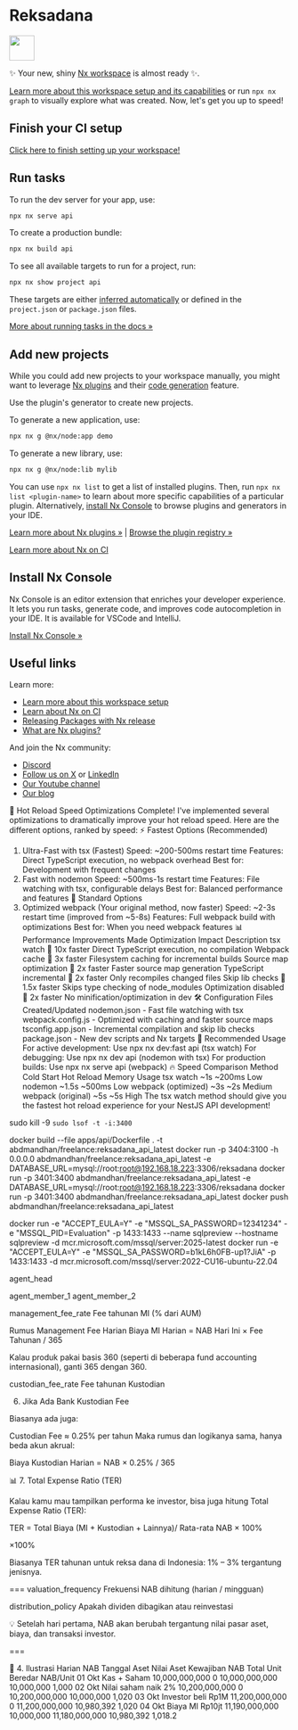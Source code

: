 # Reksadana

<a alt="Nx logo" href="https://nx.dev" target="_blank" rel="noreferrer"><img src="https://raw.githubusercontent.com/nrwl/nx/master/images/nx-logo.png" width="45"></a>

✨ Your new, shiny [Nx workspace](https://nx.dev) is almost ready ✨.

[Learn more about this workspace setup and its capabilities](https://nx.dev/nx-api/node?utm_source=nx_project&utm_medium=readme&utm_campaign=nx_projects) or run `npx nx graph` to visually explore what was created. Now, let's get you up to speed!

## Finish your CI setup

[Click here to finish setting up your workspace!](https://cloud.nx.app/connect/OZjEMQagCt)

## Run tasks

To run the dev server for your app, use:

```sh
npx nx serve api
```

To create a production bundle:

```sh
npx nx build api
```

To see all available targets to run for a project, run:

```sh
npx nx show project api
```

These targets are either [inferred automatically](https://nx.dev/concepts/inferred-tasks?utm_source=nx_project&utm_medium=readme&utm_campaign=nx_projects) or defined in the `project.json` or `package.json` files.

[More about running tasks in the docs &raquo;](https://nx.dev/features/run-tasks?utm_source=nx_project&utm_medium=readme&utm_campaign=nx_projects)

## Add new projects

While you could add new projects to your workspace manually, you might want to leverage [Nx plugins](https://nx.dev/concepts/nx-plugins?utm_source=nx_project&utm_medium=readme&utm_campaign=nx_projects) and their [code generation](https://nx.dev/features/generate-code?utm_source=nx_project&utm_medium=readme&utm_campaign=nx_projects) feature.

Use the plugin's generator to create new projects.

To generate a new application, use:

```sh
npx nx g @nx/node:app demo
```

To generate a new library, use:

```sh
npx nx g @nx/node:lib mylib
```

You can use `npx nx list` to get a list of installed plugins. Then, run `npx nx list <plugin-name>` to learn about more specific capabilities of a particular plugin. Alternatively, [install Nx Console](https://nx.dev/getting-started/editor-setup?utm_source=nx_project&utm_medium=readme&utm_campaign=nx_projects) to browse plugins and generators in your IDE.

[Learn more about Nx plugins &raquo;](https://nx.dev/concepts/nx-plugins?utm_source=nx_project&utm_medium=readme&utm_campaign=nx_projects) | [Browse the plugin registry &raquo;](https://nx.dev/plugin-registry?utm_source=nx_project&utm_medium=readme&utm_campaign=nx_projects)

[Learn more about Nx on CI](https://nx.dev/ci/intro/ci-with-nx#ready-get-started-with-your-provider?utm_source=nx_project&utm_medium=readme&utm_campaign=nx_projects)

## Install Nx Console

Nx Console is an editor extension that enriches your developer experience. It lets you run tasks, generate code, and improves code autocompletion in your IDE. It is available for VSCode and IntelliJ.

[Install Nx Console &raquo;](https://nx.dev/getting-started/editor-setup?utm_source=nx_project&utm_medium=readme&utm_campaign=nx_projects)

## Useful links

Learn more:

- [Learn more about this workspace setup](https://nx.dev/nx-api/node?utm_source=nx_project&utm_medium=readme&utm_campaign=nx_projects)
- [Learn about Nx on CI](https://nx.dev/ci/intro/ci-with-nx?utm_source=nx_project&utm_medium=readme&utm_campaign=nx_projects)
- [Releasing Packages with Nx release](https://nx.dev/features/manage-releases?utm_source=nx_project&utm_medium=readme&utm_campaign=nx_projects)
- [What are Nx plugins?](https://nx.dev/concepts/nx-plugins?utm_source=nx_project&utm_medium=readme&utm_campaign=nx_projects)

And join the Nx community:

- [Discord](https://go.nx.dev/community)
- [Follow us on X](https://twitter.com/nxdevtools) or [LinkedIn](https://www.linkedin.com/company/nrwl)
- [Our Youtube channel](https://www.youtube.com/@nxdevtools)
- [Our blog](https://nx.dev/blog?utm_source=nx_project&utm_medium=readme&utm_campaign=nx_projects)

🚀 Hot Reload Speed Optimizations Complete!
I've implemented several optimizations to dramatically improve your hot reload speed. Here are the different options, ranked by speed:
⚡ Fastest Options (Recommended)

1. Ultra-Fast with tsx (Fastest)
   Speed: ~200-500ms restart time
   Features: Direct TypeScript execution, no webpack overhead
   Best for: Development with frequent changes
2. Fast with nodemon
   Speed: ~500ms-1s restart time
   Features: File watching with tsx, configurable delays
   Best for: Balanced performance and features
   🔧 Standard Options
3. Optimized webpack (Your original method, now faster)
   Speed: ~2-3s restart time (improved from ~5-8s)
   Features: Full webpack build with optimizations
   Best for: When you need webpack features
   📊 Performance Improvements Made
   Optimization Impact Description
   tsx watch 🚀 10x faster Direct TypeScript execution, no compilation
   Webpack cache 🚀 3x faster Filesystem caching for incremental builds
   Source map optimization 🚀 2x faster Faster source map generation
   TypeScript incremental 🚀 2x faster Only recompiles changed files
   Skip lib checks 🚀 1.5x faster Skips type checking of node_modules
   Optimization disabled 🚀 2x faster No minification/optimization in dev
   🛠️ Configuration Files Created/Updated
   nodemon.json - Fast file watching with tsx
   webpack.config.js - Optimized with caching and faster source maps
   tsconfig.app.json - Incremental compilation and skip lib checks
   package.json - New dev scripts and Nx targets
   🎯 Recommended Usage
   For active development: Use npx nx dev:fast api (tsx watch)
   For debugging: Use npx nx dev api (nodemon with tsx)
   For production builds: Use npx nx serve api (webpack)
   🔥 Speed Comparison
   Method Cold Start Hot Reload Memory Usage
   tsx watch ~1s ~200ms Low
   nodemon ~1.5s ~500ms Low
   webpack (optimized) ~3s ~2s Medium
   webpack (original) ~5s ~5s High
   The tsx watch method should give you the fastest hot reload experience for your NestJS API development!

sudo kill -9 `sudo lsof -t -i:3400`

docker build --file apps/api/Dockerfile . -t abdmandhan/freelance:reksadana_api_latest
docker run -p 3404:3100 -h 0.0.0.0 abdmandhan/freelance:reksadana_api_latest -e DATABASE_URL=mysql://root:root@192.168.18.223:3306/reksadana
docker run -p 3401:3400 abdmandhan/freelance:reksadana_api_latest -e DATABASE_URL=mysql://root:root@192.168.18.223:3306/reksadana
docker run -p 3401:3400 abdmandhan/freelance:reksadana_api_latest
docker push abdmandhan/freelance:reksadana_api_latest

docker run -e "ACCEPT_EULA=Y" -e "MSSQL_SA_PASSWORD=12341234" -e "MSSQL_PID=Evaluation" -p 1433:1433 --name sqlpreview --hostname sqlpreview -d mcr.microsoft.com/mssql/server:2025-latest
docker run -e "ACCEPT_EULA=Y" -e "MSSQL_SA_PASSWORD=b1kL6h0FB-up1?JiA" -p 1433:1433 -d mcr.microsoft.com/mssql/server:2022-CU16-ubuntu-22.04

agent_head

agent_member_1
agent_member_2


management_fee_rate
Fee tahunan MI (% dari AUM)

Rumus Management Fee Harian
Biaya MI Harian = NAB Hari Ini × Fee Tahunan / 365

Kalau produk pakai basis 360 (seperti di beberapa fund accounting internasional), ganti 365 dengan 360.

custodian_fee_rate
Fee tahunan Kustodian

6. Jika Ada Bank Kustodian Fee

Biasanya ada juga:

Custodian Fee ≈ 0.25% per tahun
Maka rumus dan logikanya sama, hanya beda akun akrual:

Biaya Kustodian Harian = NAB × 0.25% / 365

📊 7. Total Expense Ratio (TER)

Kalau kamu mau tampilkan performa ke investor, bisa juga hitung Total Expense Ratio (TER):

TER = Total Biaya (MI + Kustodian + Lainnya)/ Rata-rata NAB × 100%

×100%

Biasanya TER tahunan untuk reksa dana di Indonesia: 1% – 3% tergantung jenisnya.

===
valuation_frequency	Frekuensi NAB dihitung (harian / mingguan)

distribution_policy	Apakah dividen dibagikan atau reinvestasi


💡 Setelah hari pertama, NAB akan berubah tergantung nilai pasar aset, biaya, dan transaksi investor.

===

🧾 4. Ilustrasi Harian NAB
Tanggal	Aset	Nilai Aset	Kewajiban	NAB Total	Unit Beredar	NAB/Unit
01 Okt	Kas + Saham	10,000,000,000	0	10,000,000,000	10,000,000	1,000
02 Okt	Nilai saham naik 2%	10,200,000,000	0	10,200,000,000	10,000,000	1,020
03 Okt	Investor beli Rp1M	11,200,000,000	0	11,200,000,000	10,980,392	1,020
04 Okt	Biaya MI Rp10jt	11,190,000,000	10,000,000	11,180,000,000	10,980,392	1,018.2
